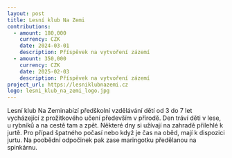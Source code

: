 ```yaml
---
layout: post
title: Lesní klub Na Zemi
contributions:
  - amount: 180,000
    currency: CZK
    date: 2024-03-01
    description: Příspěvek na vytvoření zázemí
  - amount: 350,000
    currency: CZK
    date: 2025-02-03
    description: Příspěvek na vytvoření zázemí
project_url: https://lesniklubnazemi.cz
logo: lesni_klub_na_zemi_logo.jpg
---
```


Lesní klub Na Zeminabízí předškolní vzdělávání dětí od 3 do 7 let vycházející z prožitkového učení především v přírodě. Den tráví děti v lese, u rybníků a na cestě tam a zpět. Některé dny si užívají na zahradě přilehlé k jurtě. Pro případ špatného počasí nebo když je čas na oběd, mají k dispozici jurtu. Na poobědní odpočinek pak zase maringotku předělanou na spinkárnu.
